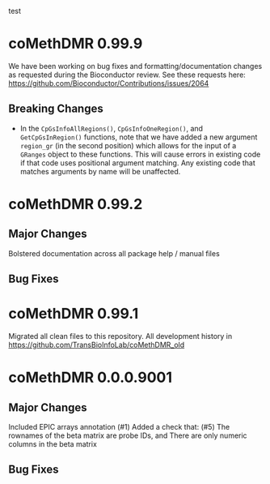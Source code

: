 test
# coMethDMR 0.99.9
We have been working on bug fixes and formatting/documentation changes as requested during the Bioconductor review. See these requests here: <https://github.com/Bioconductor/Contributions/issues/2064>

## Breaking Changes

- In the `CpGsInfoAllRegions()`, `CpGsInfoOneRegion()`, and `GetCpGsInRegion()` functions, note that we have added a new argument `region_gr` (in the second position) which allows for the input of a `GRanges` object to these functions. This will cause errors in existing code if that code uses positional argument matching. Any existing code that matches arguments by name will be unaffected.


# coMethDMR 0.99.2

## Major Changes
Bolstered documentation across all package help / manual files

## Bug Fixes


# coMethDMR 0.99.1
Migrated all clean files to this repository.
All development history in https://github.com/TransBioInfoLab/coMethDMR_old



# coMethDMR 0.0.0.9001

## Major Changes
Included EPIC arrays annotation (#1)
Added a check that: (#5)
The rownames of the beta matrix are probe IDs, and
There are only numeric columns in the beta matrix

## Bug Fixes
